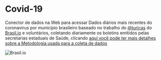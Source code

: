 # Covid-19
Conector de dados na Web para acessar Dados diários mais recentes do coronavírus por município brasileiro baseado no trabalho do  [@turicas](https://twitter.com/turicas/status/1241068121202536448) do [Brasil.io](https://brasil.io/dataset/covid19/caso) e voluntários, coletando diariamente os boletins emitidos pelas secretarias estaduais de Saúde, clicando [aqui você pode ter mais detalhes sobre a Metodologia usada para a coleta de dados](https://drive.google.com/open?id=1escumcbjS8inzAKvuXOQocMcQ8ZCqbyHU5X5hFrPpn4)

![Brasil.io](https://pbs.twimg.com/profile_images/449683154316435456/vVZi4P2o_400x400.png)
